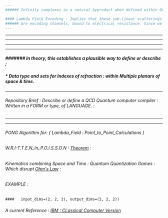 ```yaml
---
###### Infinity complexes as a natural byproduct when defined within QCD. Generate sub-linear scattering. 

#### Lambda Field Encoding : Implies that these sub-linear scatterings
###### Are encoding channels, bound to electrical resistance. Since we use scientific notation to define space and time, wave theorems. 
---
```

---
---
---
---
##### ####### In theory, this establishes a plausible way to define or describe ;

##### * Data type and sets for Indexes of refraction : within Multiple planars of space & time. 
---
###### Repository Brief : Describe or define a QCD Quantum computer compiler : Written in a FORM or type, of LANGUAGE. : 
---
---

###### PONG Algorithm for: { Lambda_Field : Point_to_Point_Calculations }
###### W.R.I-T.T.E.N_In_P.O.I.S.S.O.N : [Theorem](https://arxiv.org/pdf/1607.06016.pdf) : 
###### Kinematics combining Space and Time : Quantum Quantization Games : Which disrupt [Ohm's Law](https://www.sciencedirect.com/topics/mathematics/caputo-derivative#:~:text=The%20Caputo%20derivative%20is%20of,equation%20as%20having%20%E2%80%9Cmemory.%E2%80%9D) : 
###### EXAMPLE : 
    
    ####   input_dims=(2, 2, 2), output_dims=(2, 2, 2))

###### A current Reference : [IBM : CLassical Computer Version](https://qiskit.org/documentation/tutorials/circuits/1_getting_started_with_qiskit.html) 





